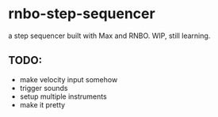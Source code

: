 # rnbo-step-sequencer
a step sequencer built with Max and RNBO. WIP, still learning.  
  
    
  
TODO:  
-  
- make velocity input somehow
- trigger sounds  
- setup multiple instruments  
- make it pretty
 
